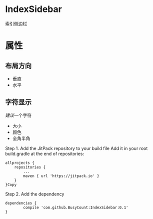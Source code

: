 # IndexSidebar
索引侧边栏


# 属性
## 布局方向
- 垂直
- 水平

## 字符显示
*建议*一个字符
- 大小
- 颜色
- 全角半角

Step 1. Add the JitPack repository to your build file
Add it in your root build.gradle at the end of repositories:

	allprojects {
		repositories {
			...
			maven { url 'https://jitpack.io' }
		}
	}Copy
Step 2. Add the dependency

	dependencies {
	        compile 'com.github.BusyCount:IndexSidebar:0.1'
	}
